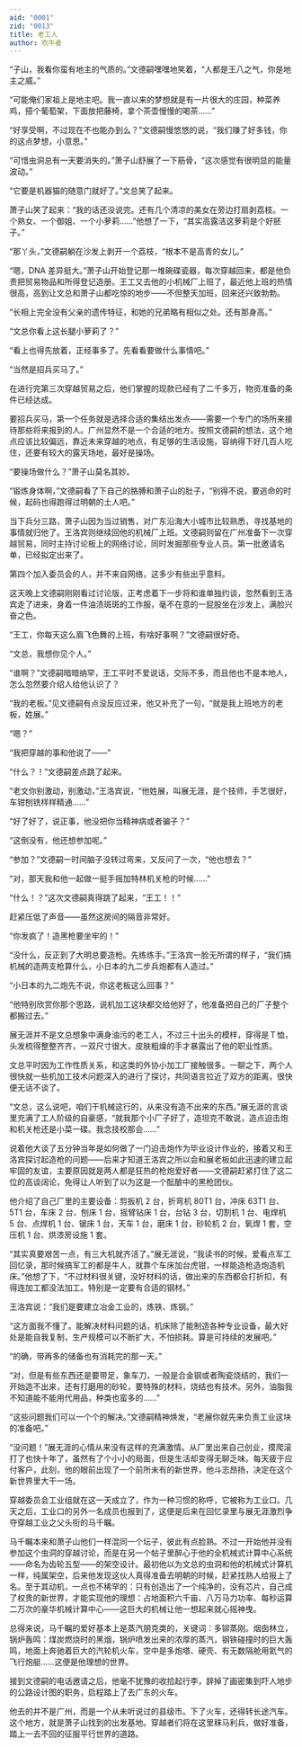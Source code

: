 ```yaml
---
aid: "0001"
zid: "0013"
title: 老工人
author: 吹牛者
---
```


“子山，我看你蛮有地主的气质的。”文德嗣嘿嘿地笑着，“人都是王八之气，你是地主之威。”

“可能俺们家祖上是地主吧。我一直以来的梦想就是有一片很大的庄园，种菜养鸡，搭个葡萄架，下面放把藤椅，拿个茶壶慢慢的喝茶……”

“好享受啊，不过现在不也能办到么？”文德嗣慢悠悠的说，“我们赚了好多钱，你的这点梦想，小意思。”

“可惜虫洞总有一天要消失的。”萧子山舒展了一下筋骨，“这次感觉有很明显的能量波动。”

“它要是机器猫的随意门就好了。”文总笑了起来。

萧子山笑了起来：“我的话还没说完。还有几个清凉的美女在旁边打扇剥荔枝。一个熟女、一个御姐、一个小萝莉……”他想了一下，“其实高露洁这萝莉是个好胚子。”

“那丫头，”文德嗣躺在沙发上剥开一个荔枝，“根本不是高青的女儿。”

“嗯，DNA 差异挺大。”萧子山开始登记那一堆碗碟瓷器，每次穿越回来，都是他负责把贸易物品和所得登记造册。王工又去他的小机械厂上班了，最近他上班的热情很高，高到让文总和萧子山都吃惊的地步——不但整天加班，回来还兴致勃勃。

“长相上完全没有父亲的遗传特征，和她的兄弟略有相似之处。还有那身高。”

“文总你看上这长腿小萝莉了？”

“看上也得先放着，正经事多了。先看看要做什么事情吧。”

“当然是招兵买马了。”

在进行完第三次穿越贸易之后，他们掌握的现款已经有了二千多万，物资准备的条件已经达成。

要招兵买马，第一个任务就是选择合适的集结出发点——需要一个专门的场所来接待那些将来报到的人。广州显然不是一个合适的地方。按照文德嗣的想法，这个地点应该比较偏远，靠近未来穿越的地点，有足够的生活设施，容纳得下好几百人吃住，还要有较大的露天场地，最好是操场。

“要操场做什么？”萧子山莫名其妙。

“锻炼身体啊，”文德嗣看了下自己的胳膊和萧子山的肚子，“别得不说，要逃命的时候，起码也得跑得过明朝的土人吧。”

当下兵分三路，萧子山因为当过销售，对广东沿海大小城市比较熟悉，寻找基地的事情就归他了。王洛宾则继续回他的机械厂上班。文德嗣则留在广州准备下一次穿越贸易，同时主持讨论板上的网络讨论，同时发掘那些专业人员。第一批邀请名单，已经拟定出来了。

第四个加入委员会的人，并不来自网络，这多少有些出乎意料。

这天晚上文德嗣刚刚看过讨论版，正考虑着下一步将和谁单独约谈，忽然看到王洛宾走了进来，身着一件油渍斑斑的工作服，毫不在意的一屁股坐在沙发上，满脸兴奋之色。

“王工，你每天这么眉飞色舞的上班，有啥好事啊？”文德嗣很好奇。

“文总，我想你见个人。”

“谁啊？”文德嗣暗暗纳罕，王工平时不爱说话，交际不多，而且他也不是本地人，怎么忽然要介绍人给他认识了？

“我的老板。”见文德嗣有点没反应过来，他又补充了一句，“就是我上班地方的老板，姓展。”

“嗯？”

“我把穿越的事和他说了——”

“什么？！”文德嗣差点跳了起来。

“老文你别激动，别激动，”王洛宾说，“他姓展，叫展无涯，是个技师，手艺很好，车钳刨铣样样精通……”

“好了好了，说正事，他没把你当精神病或者骗子？”

“这倒没有，他还想参加呢。”

“参加？”文德嗣一时间脑子没转过弯来，又反问了一次，“他也想去？”

“对，那天我和他一起做一挺手摇加特林机关枪的时候……”

“什么！？”这次文德嗣真得跳了起来，“王工！！”

赶紧压低了声音——虽然这房间的隔音非常好。

“你发疯了！造黑枪要坐牢的！”

“没什么，反正到了大明总要造枪。先练练手。”王洛宾一脸无所谓的样子，“我们搞机械的造两支枪算什么，小日本的九二步兵炮都有人造过。”

“小日本的九二炮先不说，你这老板这么回事？”

“他特别欣赏你那个思路，说机加工这块都交给他好了，他准备把自己的厂子整个都搬过去。”

展无涯并不是文总想象中满身油污的老工人，不过三十出头的模样，穿得是Ｔ恤，头发梳得整整齐齐，一双尺寸很大，皮肤粗燥的手才暴露出了他的职业性质。

文总平时因为工作性质关系，和这类的外协小加工厂接触很多。一聊之下，两个人很快就一些机加工技术问题深入的进行了探讨，共同语言拉近了双方的距离，很快便无话不谈了。

“文总，这么说吧，咱们干机械这行的，从来没有造不出来的东西。”展无涯的言谈里充满了工人阶级的自豪感，“就我那个小厂子好了，造坦克不敢说，造点迫击炮和机关枪还是小菜一碟。我念技校那会……”

说着他大谈了五分钟当年是如何做了一门迫击炮作为毕业设计作业的，接着又和王洛宾探讨起造枪的问题——后来才知道王洛宾之所以会和展老板如此迅速的建立起牢固的友谊，主要原因就是两人都是狂热的枪炮爱好者——文德嗣赶紧打住了这二位的高谈阔论，免得让人听到了以为这是一个酝酿中的黑枪团伙。

他介绍了自己厂里的主要设备：剪扳机 2 台，折弯机 80T1 台，冲床 63T1 台、5T1 台，车床 2 台、刨床 1 台，摇臂钻床 1 台，台钻 3 台，切割机 1 台、电焊机 5 台、点焊机 1 台、锯床 1 台，天车 1 台，磨床 1 台，砂轮机 2 台，氧焊 1 套，空压机 1 台、烘漆房设施 1 套。

“其实真要艰苦一点，有三大机就齐活了。”展无涯说，“我读书的时候，爱看点军工回忆录，那时候搞军工的都是牛人，就靠个车床加台虎钳，一样能造枪造炮造机床。”他想了下，“不过材料很关键，没好材料的话，做出来的东西都会打折扣，有得连加工都没法加工。特别是一定要有合适的钢材。”

王洛宾说：“我们是要建立冶金工业的，炼铁、炼钢。”

“这方面我不懂了。能解决材料问题的话，机床除了能制造各种专业设备，最大好处是能自我复制，生产规模可以不断扩大，不怕损耗。算是可持续的发展吧。”

“的确，带再多的储备也有消耗完的那一天。”

“对，但是有些东西还是要带足，象车刀，一般是合金钢或者陶瓷烧结的，我们一开始造不出来，还有打磨用的砂轮，要特殊的材料，烧结也有技术。另外，油脂我不知道能不能用代用品，种类也蛮多的……”

“这些问题我们可以一个个的解决。”文德嗣精神焕发，“老展你就先来负责工业这块的准备吧。”

“没问题！”展无涯的心情从来没有这样的充满激情。从厂里出来自己创业，摸爬滚打了也快十年了，虽然有了个小小的局面，但是生活却变得无聊乏味。每天疲于应付客户，此刻，他的眼前出现了一个前所未有的新世界，他斗志昂扬，决定在这个新世界里大干一场。

穿越委员会工业组就在这一天成立了，作为一种习惯的称呼，它被称为工业口。几天之后，工业口的另外一名成员也报到了，这便是后来在回忆录里与展无涯激烈争夺穿越工业之父头衔的马千瞩。

马千瞩本来和萧子山他们一样混同一个坛子，彼此有点脸熟。不过一开始他并没有参加这个虫洞的穿越讨论，而是在另一个帖子里醉心于他的全机械式计算中心系统——命名为齿轮五型——的架空设计。最初他以为文总的虫洞和他的机械式计算机一样，纯属架空，后来他发现这伙人真得准备去明朝的时候，赶紧找熟人给报上了名。至于其动机，一点也不稀罕的：只有创造出了一个纯净的，没有芯片，自己成了权贵的新世界，才能实现他的理想：占地面积六千亩、八万马力功率、每秒运算二万次的豪华机械计算中心——这巨大的机械让他一想起来就心摇神曳。

总得来说，马千瞩的爱好基本上是蒸汽朋克类的，关键词：多铆蒸刚。烟囱林立，锅炉轰鸣：煤炭燃烧时的黑烟，锅炉喷发出来的浓厚的蒸汽，钢铁碰撞时的巨大轰鸣，地面上奔驰着巨大的汽轮机火车，空中是多炮塔、硬壳、有无数隔舱用氦气的飞行炮艇……这便是他理想的世界。

接到文德嗣的电话邀请之后，他毫不犹豫的收拾起行李，辞掉了画密集到吓人地步的公路设计图的职务，启程踏上了去广东的火车。

他去的并不是广州，而是一个从未听说过的县级市。下了火车，还得转长途汽车。这个地方，就是萧子山找到的出发基地。穿越者们将在这里秣马利兵，做好准备，踏上一去不回的征服平行世界的道路。
